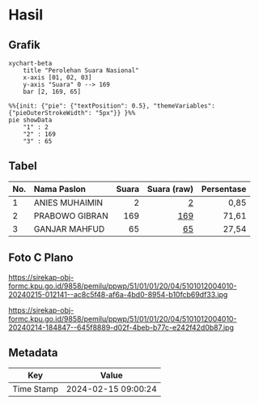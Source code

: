# Hasil

## Grafik

```mermaid
xychart-beta
    title "Perolehan Suara Nasional"
    x-axis [01, 02, 03]
    y-axis "Suara" 0 --> 169
    bar [2, 169, 65]
```

```mermaid
%%{init: {"pie": {"textPosition": 0.5}, "themeVariables": {"pieOuterStrokeWidth": "5px"}} }%%
pie showData
    "1" : 2
    "2" : 169
    "3" : 65
```

## Tabel

| No. | Nama Paslon    | Suara | Suara (raw) | Persentase |
|:--- |:-------------- | -----:| -----------:| ----------:|
| 1   | ANIES MUHAIMIN | 2     | [2][p-1]    | 0,85       |
| 2   | PRABOWO GIBRAN | 169   | [169][p-2]  | 71,61      |
| 3   | GANJAR MAHFUD  | 65    | [65][p-3]   | 27,54      |


[p-1]: https://github.com/gigit-pemilu/pemilu-2024/blob/main/pilpres/hitung-suara/sub/51-bali/sub/01-jembrana/sub/01-negara/sub/2004-kaliakah/sub/010-tps/sub/paslon-1.txt
[p-2]: https://github.com/gigit-pemilu/pemilu-2024/blob/main/pilpres/hitung-suara/sub/51-bali/sub/01-jembrana/sub/01-negara/sub/2004-kaliakah/sub/010-tps/sub/paslon-2.txt
[p-3]: https://github.com/gigit-pemilu/pemilu-2024/blob/main/pilpres/hitung-suara/sub/51-bali/sub/01-jembrana/sub/01-negara/sub/2004-kaliakah/sub/010-tps/sub/paslon-3.txt

## Foto C Plano

https://sirekap-obj-formc.kpu.go.id/9858/pemilu/ppwp/51/01/01/20/04/5101012004010-20240215-012141--ac8c5f48-af6a-4bd0-8954-b10fcb69df33.jpg

https://sirekap-obj-formc.kpu.go.id/9858/pemilu/ppwp/51/01/01/20/04/5101012004010-20240214-184847--645f8889-d02f-4beb-b77c-e242f42d0b87.jpg


## Metadata

| Key        | Value               |
| ---------- | ------------------- |
| Time Stamp | 2024-02-15 09:00:24 |



